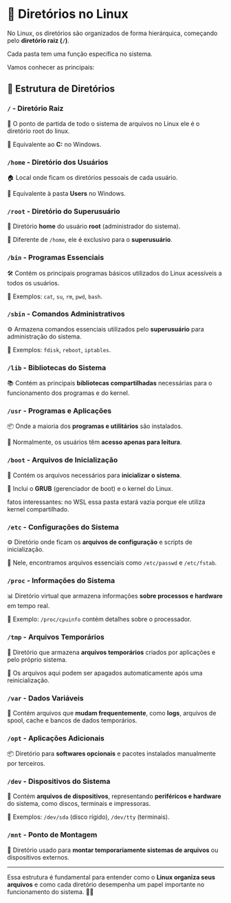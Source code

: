 # 🐧 Diretórios no Linux

No Linux, os diretórios são organizados de forma hierárquica, começando pelo **diretório raiz (`/`)**.

Cada pasta tem uma função específica no sistema.

Vamos conhecer as principais:

## 📂 Estrutura de Diretórios

### `/` - Diretório Raiz
📌 O ponto de partida de todo o sistema de arquivos no Linux ele é o diretório root do linux. 

🔹 Equivalente ao **C:** no Windows.

### `/home` - Diretório dos Usuários
🏠 Local onde ficam os diretórios pessoais de cada usuário.

🔹 Equivalente à pasta **Users** no Windows.

### `/root` - Diretório do Superusuário
👑 Diretório **home** do usuário **root** (administrador do sistema).

🔹 Diferente de `/home`, ele é exclusivo para o **superusuário**.

### `/bin` - Programas Essenciais
🛠️ Contém os principais programas básicos utilizados do Linux acessíveis a todos os usuários.

🔹 Exemplos: `cat`, `su`, `rm`, `pwd`, `bash`.

### `/sbin` - Comandos Administrativos
⚙️ Armazena comandos essenciais utilizados pelo **superusuário** para administração do sistema.

🔹 Exemplos: `fdisk`, `reboot`, `iptables`.

### `/lib` - Bibliotecas do Sistema
📚 Contém as principais **bibliotecas compartilhadas** necessárias para o funcionamento dos programas e do kernel.

### `/usr` - Programas e Aplicações
📦 Onde a maioria dos **programas e utilitários** são instalados.

🔹 Normalmente, os usuários têm **acesso apenas para leitura**.

### `/boot` - Arquivos de Inicialização
🚀 Contém os arquivos necessários para **inicializar o sistema**.

🔹 Inclui o **GRUB** (gerenciador de boot) e o kernel do Linux.

fatos interessantes: 
no WSL essa pasta estará vazia porque ele utiliza kernel compartilhado. 


### `/etc` - Configurações do Sistema
⚙️ Diretório onde ficam os **arquivos de configuração** e scripts de inicialização.

🔹 Nele, encontramos arquivos essenciais como `/etc/passwd` e `/etc/fstab`.

### `/proc` - Informações do Sistema
📊 Diretório virtual que armazena informações **sobre processos e hardware** em tempo real.

🔹 Exemplo: `/proc/cpuinfo` contém detalhes sobre o processador.

### `/tmp` - Arquivos Temporários
📝 Diretório que armazena **arquivos temporários** criados por aplicações e pelo próprio sistema.

🔹 Os arquivos aqui podem ser apagados automaticamente após uma reinicialização.

### `/var` - Dados Variáveis
📁 Contém arquivos que **mudam frequentemente**, como **logs**, arquivos de spool, cache e bancos de dados temporários.

### `/opt` - Aplicações Adicionais
📦 Diretório para **softwares opcionais** e pacotes instalados manualmente por terceiros.

### `/dev` - Dispositivos do Sistema
🔌 Contém **arquivos de dispositivos**, representando **periféricos e hardware** do sistema, como discos, terminais e impressoras.

🔹 Exemplos: `/dev/sda` (disco rígido), `/dev/tty` (terminais).

### `/mnt` - Ponto de Montagem
📌 Diretório usado para **montar temporariamente sistemas de arquivos** ou dispositivos externos.

---

Essa estrutura é fundamental para entender como o **Linux organiza seus arquivos** e como cada diretório desempenha um papel importante no funcionamento do sistema. 🚀🐧
